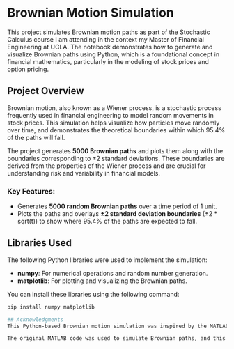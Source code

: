 # Brownian Motion Simulation 

This project simulates Brownian motion paths as part of the Stochastic Calculus course I am attending in the context my Master of Financial Engineering at UCLA. The notebook demonstrates how to generate and visualize Brownian paths using Python, which is a foundational concept in financial mathematics, particularly in the modeling of stock prices and option pricing.

## Project Overview

Brownian motion, also known as a Wiener process, is a stochastic process frequently used in financial engineering to model random movements in stock prices. This simulation helps visualize how particles move randomly over time, and demonstrates the theoretical boundaries within which 95.4% of the paths will fall.

The project generates **5000 Brownian paths** and plots them along with the boundaries corresponding to ±2 standard deviations. These boundaries are derived from the properties of the Wiener process and are crucial for understanding risk and variability in financial models.

### Key Features:
- Generates **5000 random Brownian paths** over a time period of 1 unit.
- Plots the paths and overlays **±2 standard deviation boundaries** (±2 * sqrt(t)) to show where 95.4% of the paths are expected to fall.

## Libraries Used
The following Python libraries were used to implement the simulation:
- **numpy**: For numerical operations and random number generation.
- **matplotlib**: For plotting and visualizing the Brownian paths.

You can install these libraries using the following command:
```bash
pip install numpy matplotlib

## Acknowledgments
This Python-based Brownian motion simulation was inspired by the MATLAB code provided by **Professor Stavros Panageas** as part of the **Stochastic Calculus** course in the Master of Financial Engineering program at UCLA.

The original MATLAB code was used to simulate Brownian paths, and this project is a Python implementation of the same concept.
